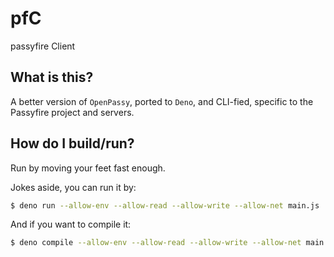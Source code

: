 # pfC
passyfire Client
## What is this?
A better version of `OpenPassy`, ported to `Deno`, and CLI-fied, specific to the Passyfire project and servers.
## How do I build/run?
Run by moving your feet fast enough.  
  
Jokes aside, you can run it by:
```bash
$ deno run --allow-env --allow-read --allow-write --allow-net main.js
```
And if you want to compile it:
```bash
$ deno compile --allow-env --allow-read --allow-write --allow-net main.js
```